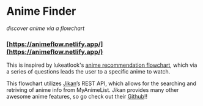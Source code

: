 # Anime Finder
_discover anime via a flowchart_


### [https://animeflow.netlify.app/](https://animeflow.netlify.app/)

This is inspired by lukeatlook's [anime recommendation flowchart](https://imgur.com/gallery/q9Xjv4p), which via a series of questions leads the user to a specific anime to watch.

This flowchart utilizes [Jikan](https://jikan.moe/)’s REST API, which allows for the searching and retriving of anime info from MyAnimeList. Jikan provides many other awesome anime features, so go check out their [Github](https://github.com/jikan-me/jikan)!!
